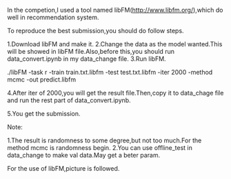In the competion,I used a tool named libFM(http://www.libfm.org/),which do well in recommendation system.

To reproduce the best submission,you should do follow steps.

1.Download libFM and make it.
2.Change the data as the model wanted.This will be showed in libFM file.Also,before this,you should run data_convert.ipynb in my data_change file.
3.Run libFM. 

./libFM -task r -train train.txt.libfm -test test.txt.libfm -iter 2000 -method mcmc -out predict.libfm

4.After iter of 2000,you will get the result file.Then,copy it to data_chage file and run the rest part of data_convert.ipynb.

5.You get the submission.


Note:

1.The result is randomness to some degree,but not too much.For the method mcmc is randomness begin.
2.You can use offline_test in data_change to make val data.May get a beter param.

For the use of libFM,picture is followed. 
